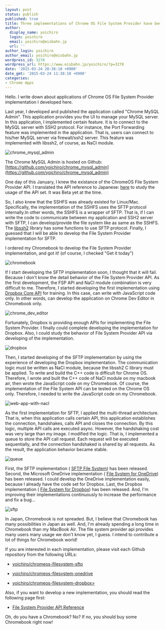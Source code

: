 ```yaml
---
layout: post
status: publish
published: true
title: Three implementations of Chrome OS File System Provider have been released
author:
  display_name: yoichiro
  login: yoichiro
  email: yoichiro@eisbahn.jp
  url: ''
author_login: yoichiro
author_email: yoichiro@eisbahn.jp
wordpress_id: 3278
wordpress_url: https://www.eisbahn.jp/yoichiro/?p=3278
date: '2015-03-24 20:38:10 +0900'
date_gmt: '2015-03-24 11:38:10 +0900'
categories:
- Chrome Apps
---
```


Hello. I write down about applications of Chrome OS File System Provider implementation I developed here.

Last year, I developed and published the application called "Chrome MySQL Admin". This application provides you the UI to manage your MySQL server. In this application, I implemented certain feature. It is to connect to the MySQL server with SSH2 protocol. For instance, the Port Forwarding feature was implemented in the application. That is, users can connect to his/her MySQL server via firewall/ssh2 server. This feature was implemented with libssh2, of course, as NaCl module.

![chrome_mysql_admin](https://www.eisbahn.jp/yoichiro/images/2015/03/chrome_mysql_admin.png)

The Chrome MySQL Admin is hosted on Github: 
[https://github.com/yoichiro/chrome_mysql_admin](https://github.com/yoichiro/chrome_mysql_admin)

One day of this January, I knew the existance of the ChromeOS File System Provider API. I translated the API reference to Japanese: 
[here](https://www.eisbahn.jp/yoichiro/2015/01/file_system_provider_api_for_chromeos.html) to study the usage of the API set. It was Beta yet at the time.

So, I also knew that the SSHFS was already existed for Linux/Mac. Specifically, the implementation of the SSHFS uses the SFTP protocol internally.In other words, the SSHFS is a wrapper of SFTP. That is, if I can write the code to communicate between my application and SSH2 server with SFTP, I can develop/provide the file system like as same as the SSHFS. The 
[libssh2](http://libssh2.org) library has some functions to use SFTP protocol. Finally, I guessed that I will be able to develop the File System Provider implementation for SFTP.

I ordered my Chromebook to develop the File System Provider implementation, and got it! (of course, I checked "Get it today")

![chromebook](https://www.eisbahn.jp/yoichiro/images/2015/03/chromebook.jpg)

If I start developing the SFTP implementation soon, I thought that it will fail. Because I don't know the detail behavior of the File System Provider API. As the first development, the FSP API and NaCl module combination is very difficult to me. Therefore, I started developing the first implementation using 
[Dropbox Core API](https://www.dropbox.com/developers/core/docs) for training. In this case, can write with JavaScript code only. In other words, can develop the application on Chrome Dev Editor in Chromebook only.

![chrome_dev_editor](https://www.eisbahn.jp/yoichiro/images/2015/03/chrome_dev_editor.png)

Fortunately, Dropbox is providing enough APIs for implementing the File System Provider. I finally could complete developing the implementation for Dropbox. Also, I could study the behavior of File System Provider API via developing of the implementation.

![dropbox](https://www.eisbahn.jp/yoichiro/images/2015/03/dropbox.png)

Then, I started developing of the SFTP implementation by using the experience of developing the Dropbox implementation. The communication logic must be written as NaCl module, because the libssh2 C library must be applied. To write and build the C++ code is difficult for Chrome OS. Therefore, I wrote and built the C++ code of NaCl module on my macbook air, then wrote the JavaScript code on my Chromebook. Of course, the implementation of the File System API can be tested on the Chrome OS only. Therefore, I needed to write the JavaScript code on my Chromebook.

![web-app-with-nacl](https://www.eisbahn.jp/yoichiro/images/2014/12/web-app-with-nacl.png)

As the first implementation for SFTP, I applied the multi-thread architecture. That is, when this application calls certain API, this application establishes the connection, handshakes, calls API and closes the connection. By this logic, multiple API calls are executed async. However, the handshaking cost was very large than my image.  I modified the logic. That is, I implemented a queue to store the API call request. Each request will be executed sequentially, and the connection handshaked is shared by all requests. As the result, the application behavior became stable.

![queue](https://www.eisbahn.jp/yoichiro/images/2015/03/queue.jpg)

First, the SFTP implementation (
[SFTP File System](https://chrome.google.com/webstore/detail/sftp-file-system/gbheifiifcfekkamhepkeogobihicgmn)) has been released. Second, the Microsoft OneDrive implementation (
[File System for OneDrive](https://chrome.google.com/webstore/detail/file-system-for-onedrive/jbfdfcehgafdbfpniaimfbfomafoadgo)) has been released. I could develop the OneDrive implementation easily, because I already have the code set for Dropbox. Last, the Dropbox implementation (
[File System for Dropbox](https://chrome.google.com/webstore/detail/file-system-for-dropbox/hlffpaajmfllggclnjppbblobdhokjhe)) has been released. And, I'm improving their implementations continuously to increase the performance and fix a bug...

![sftp](https://www.eisbahn.jp/yoichiro/images/2015/03/sftp.png)

In Japan, Chromebook is not spreaded. But, I believe that Chromebook has many possibilities in Japan as well. And, I'm already spending a long time in Chromebook than my MacBook Air. The file system provider api provides many users many usage we don't know yet, I guess. I intend to contribute a lot of things for Chromebook world!

If you are interested in each implementation, please visit each Github repository from the following URLs:

* [yoichiro/chromeos-filesystem-sftp](https://github.com/yoichiro/chromeos-filesystem-sftp)

* [yoichiro/chromeos-filesystem-onedrive](https://github.com/yoichiro/chromeos-filesystem-onedrive)

* [yoichiro/chromeos-filesystem-dropbox>](https://github.com/yoichiro/chromeos-filesystem-dropbox)

Also, if you want to develop a new implementation, you should read the following page first:

* [File System Provider API Reference](https://developer.chrome.com/apps/fileSystemProvider)

Oh, do you have a Chromebook? No? If no, you should buy some Chromebook right now!
